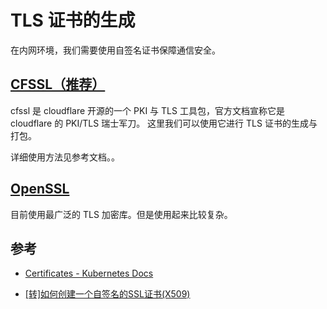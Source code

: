 
# TLS 证书的生成

在内网环境，我们需要使用自签名证书保障通信安全。

## [CFSSL（推荐）](https://github.com/cloudflare/cfssl)

cfssl 是 cloudflare 开源的一个 PKI 与 TLS 工具包，官方文档宣称它是 cloudflare 的 PKI/TLS 瑞士军刀。
这里我们可以使用它进行 TLS 证书的生成与打包。

详细使用方法见参考文档。。

## [OpenSSL](https://github.com/openssl/openssl)

目前使用最广泛的 TLS 加密库。但是使用起来比较复杂。

## 参考

- [Certificates - Kubernetes Docs](https://kubernetes.io/docs/concepts/cluster-administration/certificates/)

- [[转]如何创建一个自签名的SSL证书(X509)](https://www.cnblogs.com/lihuang/articles/4205540.html)
